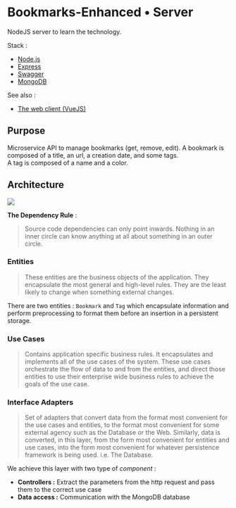 # Bookmarks-Enhanced • Server
NodeJS server to learn the technology.

Stack :
* [Node.js](https://nodejs.org/en/)
* [Express](https://expressjs.com/)
* [Swagger](https://swagger.io/)
* [MongoDB](https://www.mongodb.com/)


See also :
* [The web client (VueJS)](../client/README.md)


## Purpose
Microservice API to manage bookmarks (get, remove, edit). A bookmark is composed of a title, an url, a creation date, and some tags.  
A tag is composed of a name and a color.


## Architecture
[![](https://blog.cleancoder.com/uncle-bob/images/2012-08-13-the-clean-architecture/CleanArchitecture.jpg)](https://blog.cleancoder.com/uncle-bob/2012/08/13/the-clean-architecture.html)

**The Dependency Rule** :
> Source code dependencies can only point inwards. Nothing in an inner circle can know anything at all about something in an outer circle.

### Entities
> These entities are the business objects of the application. They encapsulate the most general and high-level rules. They are the least likely to change when something external changes.

There are two entities : `Bookmark` and `Tag` which encapsulate information and perform preprocessing to format them before an insertion in a persistent storage.

### Use Cases
> Contains application specific business rules. It encapsulates and implements all of the use cases of the system. These use cases orchestrate the flow of data to and from the entities, and direct those entities to use their enterprise wide business rules to achieve the goals of the use case.


### Interface Adapters
> Set of adapters that convert data from the format most convenient for the use cases and entities, to the format most convenient for some external agency such as the Database or the Web. 
> Similarly, data is converted, in this layer, from the form most convenient for entities and use cases, into the form most convenient for whatever persistence framework is being used. i.e. The Database. 

We achieve this layer with two type of *component* :
- **Controllers :** Extract the parameters from the http request and pass them to the correct use case
- **Data access :** Communication with the MongoDB database 


